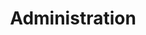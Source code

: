 ---
title: "Administration"
type: "manual"
menu:
    manual:
        parent: "Reference"
        weight: 100
---